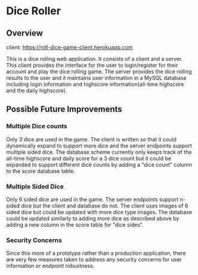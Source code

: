 # Dice Roller

## Overview
client: https://roll-dice-game-client.herokuapp.com

This is a dice rolling web application. It consists of a client and a server. This client provides the interface for the user to login/register for their account and play the dice rolling game. The server provides the dice rolling results to the user and it maintains user information in a MySQL database including login information and highscore information(all-time highscore and the daily highscore). 

## Possible Future Improvements
### Multiple Dice counts
Only 3 dice are used in the game. The client is written so that it could dynamically expand to support more dice and the server endpoints support multiple sided dice. The database scheme currently only keeps track of the all-time highscore and daily score for a 3 dice count but it could be expanded to support different dice counts by adding a "dice count" column to the score database table.
### Multiple Sided Dice
Only 6 sided dice are used in the game. The server endpoints support n-sided dice but the client and database do not. The client uses images of 6 sided dice but could be updated with more dice type images. The database could be updated similarly to adding more dice as described above by adding a new column in the score table for "dice sides".
### Security Concerns
Since this more of a prototype rather than a production application, there are very few measures taken to address any security concerns for user information or endpoint robustness.
